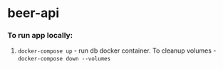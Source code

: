 # beer-api
### To run app locally:
1. `docker-compose up` - run db docker container. To cleanup volumes - `docker-compose down --volumes`
